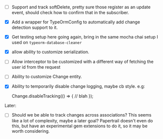 - [ ] Support and track softDelete, pretty sure those register as an update event, should check how to confirm that in the subscriber.
- [x] Add a wrapper for TypeOrmConfig to automatically add change detection support to it.
- [x] Get testing setup here going again, bring in the same mocha chai setup I used on `typeorm-database-cleaner`
- [x] allow ability to customize serialization.
- [ ] Allow interceptor to be customized with a different way of fetching the user id from the request
- [ ] Ability to customize Change entity.
- [x] Ability to temporarily disable change logging, maybe cb style. e.g:

	Change.disableTracking(() => {
		// blah
	});

Later:
- [ ] Should we be able to track changes across associations? This seems like a lot of complexity, maybe a later goal? Papertrail doesn't even do this, but have an experimental gem extensions to do it, so it may be worth considering.
